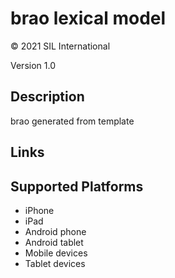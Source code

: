 brao lexical model
===================

© 2021 SIL International

Version 1.0

Description
-----------

brao generated from template

Links
-----

Supported Platforms
-------------------
 * iPhone
 * iPad
 * Android phone
 * Android tablet
 * Mobile devices
 * Tablet devices

